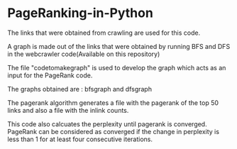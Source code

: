 # PageRanking-in-Python

The links that were obtained from crawling are used for this code.

A graph is made out of the links that were obtained by running BFS and DFS in the webcrawler code(Available on this repository)

The file "codetomakegraph" is used to develop the graph which acts as an input for the PageRank code.

The graphs obtained are : bfsgraph and dfsgraph

The pagerank algorithm generates a file with  the pagerank of the top 50 links and also a file with the inlink counts.

This code also calcuates the perplexity until pagerank is converged. PageRank can be considered as converged if the change in perplexity is
less than 1 for at least four consecutive iterations.

